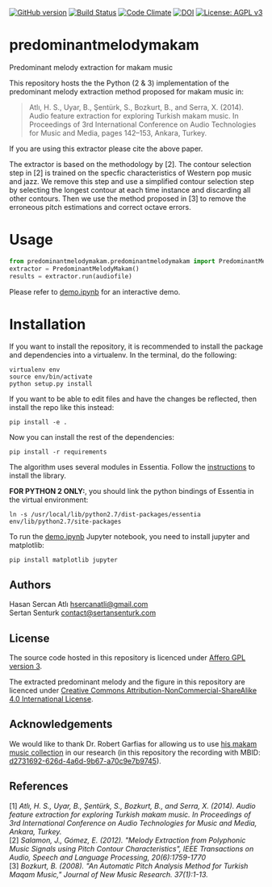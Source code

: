 [![GitHub version](https://badge.fury.io/gh/sertansenturk%2Fpredominantmelodymakam.svg)](https://badge.fury.io/gh/sertansenturk%2Fpredominantmelodymakam) [![Build Status](https://travis-ci.org/sertansenturk/predominantmelodymakam.svg?branch=master)](https://travis-ci.org/sertansenturk/predominantmelodymakam) [![Code Climate](https://codeclimate.com/github/sertansenturk/predominantmelodymakam/badges/gpa.svg)](https://codeclimate.com/github/sertansenturk/predominantmelodymakam) [![DOI](https://zenodo.org/badge/21104/sertansenturk/predominantmelodymakam.svg)](https://zenodo.org/badge/latestdoi/21104/sertansenturk/predominantmelodymakam) [![License: AGPL v3](https://img.shields.io/badge/License-AGPL%20v3-ff69b4.svg)](http://www.gnu.org/licenses/agpl-3.0)

# predominantmelodymakam
Predominant melody extraction for makam music

This repository hosts the the Python (2 & 3) implementation of the predominant melody extraction method proposed for makam music in:

> Atlı, H. S., Uyar, B., Şentürk, S., Bozkurt, B., and Serra, X. (2014). Audio feature extraction for exploring Turkish makam music. In Proceedings of 3rd International Conference on Audio Technologies for Music and Media, pages 142–153, Ankara, Turkey.

If you are using this extractor please cite the above paper. 

The extractor is based on the methodology by [2]. The contour selection step in [2] is trained on the specfic characteristics of Western pop music and jazz. We remove this step and use a simplified contour selection step by selecting the longest contour at each time instance and discarding all other contours. Then we use the method proposed in [3] to remove the erroneous pitch estimations and correct octave errors.
	
Usage
=======
```python
from predominantmelodymakam.predominantmelodymakam import PredominantMelodyMakam
extractor = PredominantMelodyMakam()
results = extractor.run(audiofile)
```

Please refer to [demo.ipynb](demo.ipynb) for an interactive demo.

Installation
============

If you want to install the repository, it is recommended to install the package and dependencies into a virtualenv. In the terminal, do the following:

    virtualenv env
    source env/bin/activate
    python setup.py install

If you want to be able to edit files and have the changes be reflected, then install the repo like this instead:

    pip install -e .
    
Now you can install the rest of the dependencies:

    pip install -r requirements

The algorithm uses several modules in Essentia. Follow the [instructions](http://essentia.upf.edu/documentation/installing.html) to install the library. 

__FOR PYTHON 2 ONLY:__, you should link the python bindings of Essentia in the virtual environment:

    ln -s /usr/local/lib/python2.7/dist-packages/essentia env/lib/python2.7/site-packages
    
To run the [demo.ipynb](https://github.com/sertansenturk/predominantmelodymakam/blob/master/demo.ipynb) Jupyter notebook, you need to install jupyter and matplotlib:

    pip install matplotlib jupyter

Authors
-------
Hasan Sercan Atlı	hsercanatli@gmail.com  
Sertan Senturk		contact@sertansenturk.com

License
------
The source code hosted in this repository is licenced under [Affero GPL version 3](https://www.gnu.org/licenses/agpl-3.0.en.html). 

The extracted predominant melody and the figure in this repository are licenced under [Creative Commons Attribution-NonCommercial-ShareAlike 4.0 International License](http://creativecommons.org/licenses/by-nc-sa/4.0/).

Acknowledgements
------
We would like to thank Dr. Robert Garfias for allowing us to use [his makam music collection](https://eee.uci.edu/programs/rgarfias/films.html) in our research (in this repository the recording with MBID: [d2731692-626d-4a6d-9b67-a70c9e7b9745](http://musicbrainz.org/recording/d2731692-626d-4a6d-9b67-a70c9e7b9745)).

References
-------
[1] _Atlı, H. S., Uyar, B., Şentürk, S., Bozkurt, B., and Serra, X. (2014). Audio feature extraction for exploring Turkish makam music. In Proceedings of 3rd International Conference on Audio Technologies for Music and Media, Ankara, Turkey._   
[2] _Salamon, J., Gómez, E. (2012). "Melody Extraction from Polyphonic Music Signals using Pitch Contour Characteristics", IEEE Transactions on Audio, Speech and Language Processing, 20(6):1759-1770_   
[3] _Bozkurt, B. (2008). "An Automatic Pitch Analysis Method for Turkish Maqam Music," Journal of New Music Research. 37(1):1-13._
